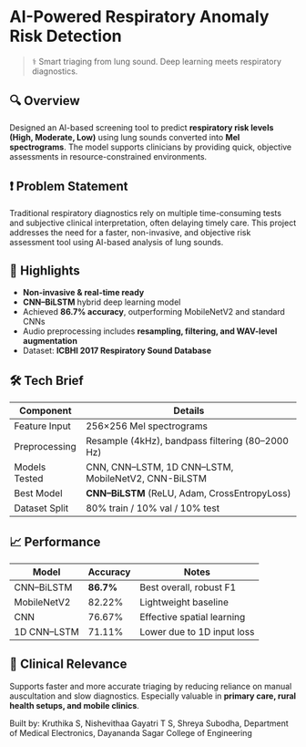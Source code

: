 # AI-Powered Respiratory Anomaly Risk Detection

> ⚕️ Smart triaging from lung sound. Deep learning meets respiratory diagnostics.

## 🔍 Overview
Designed an AI-based screening tool to predict **respiratory risk levels (High, Moderate, Low)** using lung sounds converted into **Mel spectrograms**. The model supports clinicians by providing quick, objective assessments in resource-constrained environments.

## ❗ Problem Statement

Traditional respiratory diagnostics rely on multiple time-consuming tests and subjective clinical interpretation, often delaying timely care. This project addresses the need for a faster, non-invasive, and objective risk assessment tool using AI-based analysis of lung sounds.

## 🚀 Highlights

- **Non-invasive & real-time ready**
- **CNN–BiLSTM** hybrid deep learning model
- Achieved **86.7% accuracy**, outperforming MobileNetV2 and standard CNNs
- Audio preprocessing includes **resampling, filtering, and WAV-level augmentation**
- Dataset: **ICBHI 2017 Respiratory Sound Database**

## 🛠️ Tech Brief

| Component           | Details                         |
|---------------------|----------------------------------|
| Feature Input       | 256×256 Mel spectrograms         |
| Preprocessing       | Resample (4kHz), bandpass filtering (80–2000 Hz)|
| Models Tested       | CNN, CNN–LSTM, 1D CNN–LSTM, MobileNetV2, CNN-BiLSTM |
| Best Model          | **CNN–BiLSTM** (ReLU, Adam, CrossEntropyLoss) |
| Dataset Split       | 80% train / 10% val / 10% test   |

## 📈 Performance

| Model           | Accuracy | Notes                      |
|-----------------|----------|----------------------------|
| CNN–BiLSTM      | **86.7%**  | Best overall, robust F1    |
| MobileNetV2     | 82.22%   | Lightweight baseline       |
| CNN             | 76.67%   | Effective spatial learning |
| 1D CNN–LSTM     | 71.11%   | Lower due to 1D input loss |

## 🧠 Clinical Relevance
Supports faster and more accurate triaging by reducing reliance on manual auscultation and slow diagnostics. Especially valuable in **primary care, rural health setups, and mobile clinics**.

Built by:
Kruthika S, Nishevithaa Gayatri T S, Shreya Subodha,
Department of Medical Electronics, Dayananda Sagar College of Engineering
